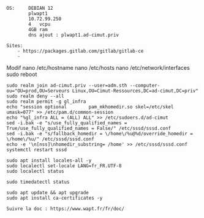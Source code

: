     OS:     DEBIAN 12
            plwapt1
            10.72.99.250
            4   vcpu
            4GB ram
            dns ajout : plwapt1.ad-cimut.priv

    Sites:
        - https://packages.gitlab.com/gitlab/gitlab-ce
        - 
Modif
    nano /etc/hostname
    nano /etc/hosts
    nano /etc/network/interfaces
    sudo reboot

    sudo realm join ad-cimut.priv --user=adm.sth --computer-ou="OU=prod,OU=Serveurs Linux,OU=Cimut-Ressources,DC=ad-cimut,DC=priv"
    sudo realm deny --all
    sudo realm permit -g gl_infra
    echo "session optional        pam_mkhomedir.so skel=/etc/skel umask=077" >> /etc/pam.d/common-session
    echo "%gl_infra ALL = (ALL) ALL" >> /etc/sudoers.d/ad-cimut
   	sed -i.bak -e "s/use_fully_qualified_names = True/use_fully_qualified_names = False/" /etc/sssd/sssd.conf
	sed -i.bak -e "s/fallback_homedir = \/home\/%u@%d/override_homedir = \/home\/%u/" /etc/sssd/sssd.conf
	echo -e '\n[nss]\nhomedir_substring= /home' >> /etc/sssd/sssd.conf
	systemctl restart sssd 

    sudo apt install locales-all -y
    sudo localectl set-locale LANG=fr_FR.UTF-8
    sudo localectl status

    sudo timedatectl status

    sudo apt update && apt upgrade
    sudo apt install ca-certificates -y

    Suivre la doc : https://www.wapt.fr/fr/doc/